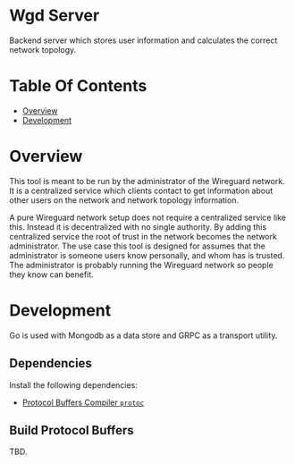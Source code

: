 # Wgd Server
Backend server which stores user information and calculates the correct 
network topology.

# Table Of Contents
- [Overview](#overview)
- [Development](#development)

# Overview
This tool is meant to be run by the administrator of the Wireguard network. It 
is a centralized service which clients contact to get information about other 
users on the network and network topology information.

A pure Wireguard network setup does not require a centralized service like this.
Instead it is decentralized with no single authority. By adding this centralized
service the root of trust in the network becomes the network administrator. The
use case this tool is designed for assumes that the administrator is someone 
users know personally, and whom has is trusted. The administrator is probably 
running the Wireguard network so people they know can benefit.

# Development
Go is used with Mongodb as a data store and GRPC as a transport utility.

## Dependencies
Install the following dependencies:

- [Protocol Buffers Compiler `protoc`](https://grpc.io/docs/protoc-installation/)

## Build Protocol Buffers
TBD.
